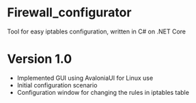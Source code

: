 # Firewall_configurator
 Tool for easy iptables configuration, written in C# on .NET Core
 
 # Version 1.0
- Implemented GUI using AvaloniaUI for Linux use
- Initial configuration scenario
- Configuration window for changing the rules in iptables table

